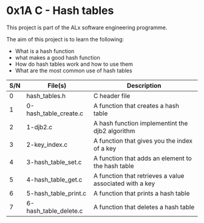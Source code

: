 # 0x1A C - Hash tables

This project is part of the ALx software engineering programme.

The aim of this project is to learn the following:
- What is a hash function
- what makes a good hash function
- How do hash tables work and how to use them
- What are the most common use of hash tables

| S/N | File(s) | Description |
| --- | ------- | ----------- |
| 0 | hash_tables.h | C header file |
| 1 | 0-hash_table_create.c | A function that creates a hash table |
| 2 | 1-djb2.c | A hash function implementint the djb2 algorithm |
| 3 | 2-key_index.c | A function that gives you the index of a key |
| 4 | 3-hash_table_set.c | A function that adds an element to the hash table |
| 5 | 4-hash_table_get.c | A function that retrieves a value associated with a key |
| 6 | 5-hash_table_print.c | A function that prints a hash table |
| 7 | 6-hash_table_delete.c | A function that deletes a hash table |
